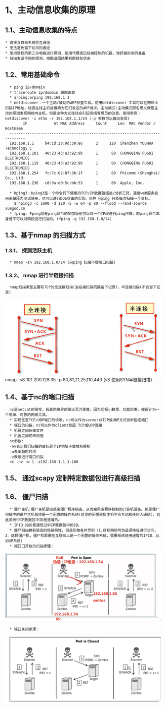 # 1、主动信息收集的原理
## 1.1、主动信息收集的特点
    * 直接与目标系统交互通信
    * 无法避免留下访问的痕迹
    * 使用受控的第三方电脑进行探测，使用代理或已经被控制的机器，做好被封杀的准备
    * 扫描发送不同的探测，根据返回结果判断目标状态

## 1.2、常用基础命令
      * ping ip/domain
      * traceroute ip/domain 路由追踪
      * arping:arping 192.168.1.1
      * netdiscover：一个主动/被动的ARP侦查工具。使用Netdiscover 工具可以在网络上扫描IP地址，检查在线主机或搜索为它们发送的ARP请求。主动模式:主动模式顾名思义就是主动的探测发现网络内主机，但是这种方式往往会引起网络管理员的注意。使用举例：netdiscover -i etho -r 192.168.1.1/24 (-p 参数可以被动发现)
            IP            At MAC Address     Count     Len  MAC Vendor / Hostname      
      -----------------------------------------------------------------------------
      192.168.1.1     b4:1d:2b:9d:30:e6      2     120  Shenzhen YOUHUA Technology C
      192.168.1.101   40:23:43:a3:92:9b      1      60  CHONGQING FUGUI ELECTRONICS 
      192.168.1.119   40:23:43:a3:92:9b      1      60  CHONGQING FUGUI ELECTRONICS 
      192.168.1.254   fc:7c:02:8f:36:1f      1      60  Phicomm (Shanghai) Co., Ltd.
      192.168.1.236   c0:9a:d0:5c:bb:53      1      60  Apple, Inc.
    
      * hping3：Hping3是一个命令行下使用的TCP/IP数据包组装/分析工具，通常web服务会用来做压力测试使用，也可以进行DOS攻击的实验。同样 Hping 只能每次扫描一个目标。
        $ hping3 -c 1000 -d 120 -S -w 64 -p 80 --flood --rand-source xuegod.cn 
      * fping: Fping就是ping命令的加强版他可以对一个IP段进行ping扫描，而ping命令本身是不可以对网段进行扫描的。(fping -g 192.168.1.0/24)

## 1.3、基于nmap 的扫描方式

### 1.3.1、 探测活跃主机 
      * nmap -sn 192.168.1.0/24 (只ping 扫描不做端口扫描)
### 1.3.2、 nmap 进行半链接扫描
      nmap扫描类型主要有TCP的全连接扫描(会在被扫描机器留下记录)，半连接扫描(不会留下记录)
![image](https://github.com/luguifang/notes/blob/main/Security/NetworkSecurity/image/3.png)
      nmap -sS 101.200.128.35 -p 80,81,21,25,110,443 (sS 使用SYN半链接扫描)
## 1.4、基于nc的端口扫描 
      nc是netcat的简写，有着网络界的瑞士军刀美誉。因为它短小精悍、功能实用，被设计为一个简单、可靠的网络工具。
      * 实现任意TCP/UDP端口的侦听，nc可以作为server以TCP或UDP方式侦听指定端口
      * 端口的扫描，nc可以作为client发起 TCP或UDP连接
      * 机器之间传输文件
      * 机器之间网络测速
      nc参数:
      -nv表示我们扫描的目标是个IP地址不做域名解析
      -w表示超时时间
      -z表示进行端口扫描
      nc -nv -w 1 -z192.168.1.1 1-100
      
## 1.5、 通过scapy 定制特定数据包进行高级扫描
## 1.6、 僵尸扫描
      * 僵尸主机:僵尸主机是指感染僵尸程序病毒，从而被黑客程序控制的计算机设备。但是僵尸扫描中的僵尸主机指得是一个闲置的操作系统(这里的闲置是指主机不会主动和任何人通信)，且此系统中IР数据包中ID是递增的。
      * IPID:指的是通信过中IP数据包中的ID。
      * 僵尸扫描拥有极高的隐蔽特性，但是实施条件苛刻（1.目标网络可伪造源地址进行访问，2．选择僵尸机，僵尸机需要在互联网上是一个闲置的操作系统，需要系统使用递增的IPID，比如XP系统）
      * 端口口开放的扫描原理：
![image](https://github.com/luguifang/notes/blob/main/Security/NetworkSecurity/image/4.png)

      * 端口关闭原理：
![image](https://github.com/luguifang/notes/blob/main/Security/NetworkSecurity/image/5.png)
      
      

       
